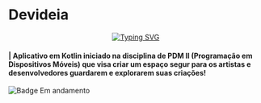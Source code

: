 # Devideia

<p align="center">
<a href="https://git.io/typing-svg"><img src="https://readme-typing-svg.demolab.com?font=Fira+Code&size=18&pause=1000&color=524180&center=verdadeiro&vCenter=falso&multiline=true&repeat=verdadeiro&width=435&height=30&lines=The+app+for+you+to+create!" alt="Typing SVG" /></a>

#### | Aplicativo em Kotlin iniciado na disciplina de PDM II (Programação em Dispositivos Móveis) que visa criar um espaço segur para os artistas e desenvolvedores guardarem e explorarem suas criações!

![Badge Em andamento](http://img.shields.io/static/v1?label=STATUS&message=EM%20ANDAMENTO&color=524180&style=for-the-badge)

